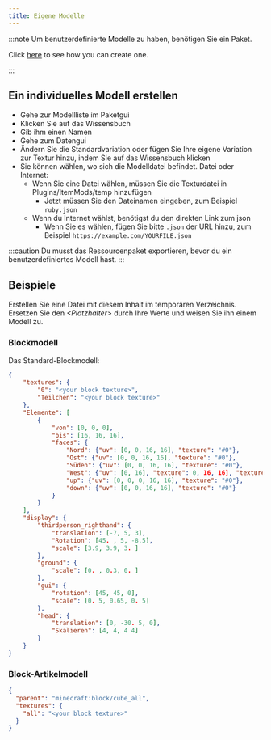 ```yaml
---
title: Eigene Modelle
---
```


:::note Um benutzerdefinierte Modelle zu haben, benötigen Sie ein Paket.

Click [here](pack.md#create-a-pack) to see how you can create one.

:::

## Ein individuelles Modell erstellen

* Gehe zur Modellliste im Paketgui
* Klicken Sie auf das Wissensbuch
* Gib ihm einen Namen
* Gehe zum Datengui
* Ändern Sie die Standardvariation oder fügen Sie Ihre eigene Variation zur Textur hinzu, indem Sie auf das Wissensbuch klicken
* Sie können wählen, wo sich die Modelldatei befindet. Datei oder Internet:
    * Wenn Sie eine Datei wählen, müssen Sie die Texturdatei in Plugins/ItemMods/temp hinzufügen
        * Jetzt müssen Sie den Dateinamen eingeben, zum Beispiel `ruby.json`
    * Wenn du Internet wählst, benötigst du den direkten Link zum json
        * Wenn Sie es wählen, fügen Sie bitte `.json` der URL hinzu, zum Beispiel `https://example.com/YOURFILE.json`

:::caution Du musst das Ressourcenpaket exportieren, bevor du ein benutzerdefiniertes Modell hast.
:::

## Beispiele

Erstellen Sie eine Datei mit diesem Inhalt im temporären Verzeichnis. Ersetzen Sie den *\<Platzhalter\>* durch Ihre Werte und weisen Sie ihn einem Modell zu.

### Blockmodell

Das Standard-Blockmodell:

```json title="block.json"
{
    "textures": {
        "0": "<your block texture>",
        "Teilchen": "<your block texture>"
    },
    "Elemente": [
        {
            "von": [0, 0, 0],
            "bis": [16, 16, 16],
            "faces": {
                "Nord": {"uv": [0, 0, 16, 16], "texture": "#0"},
                "Ost": {"uv": [0, 0, 16, 16], "texture": "#0"},
                "Süden": {"uv": [0, 0, 16, 16], "texture": "#0"},
                "West": {"uv": [0, 16], "texture": 0, 16, 16], "texture": "#0"},
                "up": {"uv": [0, 0, 0, 16, 16], "texture": "#0"},
                "down": {"uv": [0, 0, 16, 16], "texture": "#0"}
            }
        }
    ],
    "display": {
        "thirdperson_righthand": {
            "translation": [-7, 5, 3],
            "Rotation": [45. , 5, -8.5],
            "scale": [3.9, 3.9, 3. ]
        },
        "ground": {
            "scale": [0. , 0.3, 0. ]
        },
        "gui": {
            "rotation": [45, 45, 0],
            "scale": [0. 5, 0.65, 0. 5]
        },
        "head": {
            "translation": [0, -30. 5, 0],
            "Skalieren": [4, 4, 4 4]
        }
    }
}

```

### Block-Artikelmodell

```json title="block_item.json"
{
  "parent": "minecraft:block/cube_all",
  "textures": {
    "all": "<your block texture>"
  }
}
```
